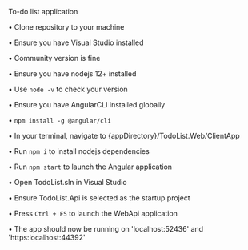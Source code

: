 To-do list application

•	Clone repository to your machine

•	Ensure you have Visual Studio installed

•	Community version is fine

•	Ensure you have nodejs 12+ installed

•	Use `node -v` to check your version

•	Ensure you have AngularCLI installed globally

•	`npm install -g @angular/cli`

•	In your terminal, navigate to {appDirectory}/TodoList.Web/ClientApp

•	Run `npm i` to install nodejs dependencies

•	Run `npm start` to launch the Angular application

•	Open TodoList.sln in Visual Studio

•	Ensure TodoList.Api is selected as the startup project

•	Press `Ctrl + F5` to launch the WebApi application

•	The app should now be running on 'localhost:52436' and 'https:localhost:44392'

